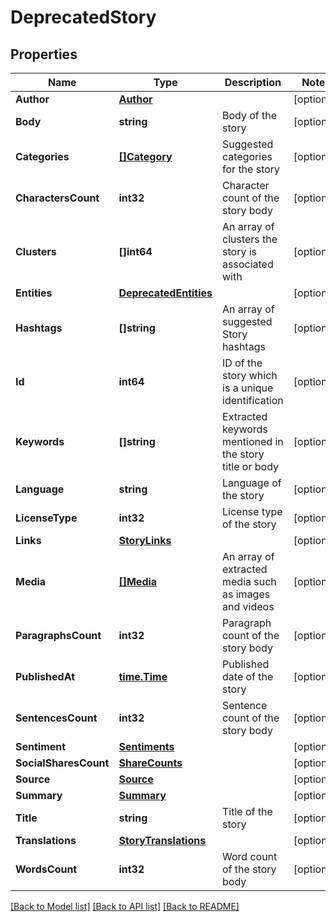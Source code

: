 # DeprecatedStory

## Properties

Name | Type | Description | Notes
------------ | ------------- | ------------- | -------------
**Author** | [**Author**](Author.md) |  | [optional] 
**Body** | **string** | Body of the story | [optional] 
**Categories** | [**[]Category**](Category.md) | Suggested categories for the story | [optional] 
**CharactersCount** | **int32** | Character count of the story body | [optional] 
**Clusters** | **[]int64** | An array of clusters the story is associated with | [optional] 
**Entities** | [**DeprecatedEntities**](DeprecatedEntities.md) |  | [optional] 
**Hashtags** | **[]string** | An array of suggested Story hashtags | [optional] 
**Id** | **int64** | ID of the story which is a unique identification | [optional] 
**Keywords** | **[]string** | Extracted keywords mentioned in the story title or body | [optional] 
**Language** | **string** | Language of the story | [optional] 
**LicenseType** | **int32** | License type of the story | [optional] 
**Links** | [**StoryLinks**](StoryLinks.md) |  | [optional] 
**Media** | [**[]Media**](Media.md) | An array of extracted media such as images and videos | [optional] 
**ParagraphsCount** | **int32** | Paragraph count of the story body | [optional] 
**PublishedAt** | [**time.Time**](time.Time.md) | Published date of the story | [optional] 
**SentencesCount** | **int32** | Sentence count of the story body | [optional] 
**Sentiment** | [**Sentiments**](Sentiments.md) |  | [optional] 
**SocialSharesCount** | [**ShareCounts**](ShareCounts.md) |  | [optional] 
**Source** | [**Source**](Source.md) |  | [optional] 
**Summary** | [**Summary**](Summary.md) |  | [optional] 
**Title** | **string** | Title of the story | [optional] 
**Translations** | [**StoryTranslations**](StoryTranslations.md) |  | [optional] 
**WordsCount** | **int32** | Word count of the story body | [optional] 

[[Back to Model list]](../README.md#documentation-for-models) [[Back to API list]](../README.md#documentation-for-api-endpoints) [[Back to README]](../README.md)


